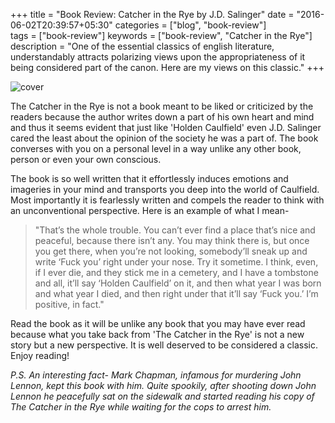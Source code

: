 +++
title = "Book Review: Catcher in the Rye by J.D. Salinger"
date = "2016-06-02T20:39:57+05:30"
categories = ["blog", "book-review"]	
tags = ["book-review"]
keywords = ["book-review", "Catcher in the Rye"]
description = "One of the essential classics of english literature, understandably attracts polarizing views upon the appropriateness of it being considered part of the canon. Here are my views on this classic."
+++

![cover](https://i.gr-assets.com/images/S/compressed.photo.goodreads.com/books/1398034300l/5107.jpg)

The Catcher in the Rye is not a book meant to be liked or criticized by the readers because the author writes down a part of his own heart and mind and thus it seems evident that just like 'Holden Caulfield' even J.D. Salinger cared the least about the opinion of the society he was a part of. The book converses with you on a personal level in a way unlike any other book, person or even your own conscious.

The book is so well written that it effortlessly induces emotions and imageries in your mind and transports you deep into the world of Caulfield. Most importantly it is fearlessly written and compels the reader to think with an unconventional perspective. Here is an example of what I mean-

> "That’s the whole trouble. You can’t ever find a place that’s nice and peaceful, because there isn’t any. You may think there is, but once you get there, when you’re not looking, somebody’ll sneak up and write ‘Fuck you’ right under your nose. Try it sometime. I think, even, if I ever die, and they stick me in a cemetery, and I have a tombstone and all, it’ll say ‘Holden Caulfield’ on it, and then what year I was born and what year I died, and then right under that it’ll say ‘Fuck you.’ I’m positive, in fact."

Read the book as it will be unlike any book that you may have ever read because what you take back from 'The Catcher in the Rye' is not a new story but a new perspective. It is well deserved to be considered a classic. Enjoy reading!

*P.S. An interesting fact- Mark Chapman, infamous for murdering John Lennon, kept this book with him. Quite spookily, after shooting down John Lennon he peacefully sat on the sidewalk and started reading his copy of The Catcher in the Rye while waiting for the cops to arrest him.*